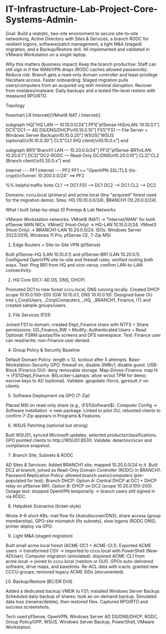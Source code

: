 # IT-Infrastructure-Lab-Project-Core-Systems-Admin-

Goal: Build a realistic, two-site environment to secure site-to-site networking, Active Directory with Sites & Services, a branch RODC for resilient logons, software/patch management, a light M&A (staged) migration, and a Backup/Restore drill. All implemented and validated in VMware Workstation on a single laptop.

Why this matters (business impact)
Keep the branch productive: Staff can still sign in if the WAN/VPN drops (RODC caches allowed passwords).
Reduce risk: Branch gets a read-only domain controller and least-privilege file/share access.
Faster onboarding: Staged migration pulls users/computers from an acquired org with minimal disruption.
Recover from mistakes/malware: Daily backups and a tested file-level restore with measured RPO/RTO.

Topology


flowchart LR
  Internet[(VMnet8 NAT / Internet)]

  subgraph HQ["HQ LAN — 10.10.0.0/24"]
    PF1["pfSense-HQ\nLAN: 10.10.0.1"]
    DC1["DC1 — AD DS/DNS/DHCP\n10.10.0.10"]
    FS1["FS1 — File Server + Windows Server Backup\n10.10.0.20"]
    WSUS["WSUS (optional)\n10.10.0.30"]
    CL1["CL1 (HQ client)\n10.10.0.x"]
  end

  subgraph BR1["Branch1 LAN — 10.20.0.0/24"]
    PF2["pfSense-BR1\nLAN: 10.20.0.1"]
    DC2["DC2-RODC — Read-Only DC/DNS\n10.20.0.10"]
    CL2["CL2 (Branch client)\n10.20.0.x"]
  end

  Internet --- PF1
  Internet --- PF2
  PF1 == "OpenVPN SSL/TLS (tls-crypt)\nTunnel: 10.200.0.0/24" ==> PF2

  %% helpful traffic hints
  CL1 --> DC1
  FS1 --> DC1
  DC2 --> DC1
  CL2 --> DC2



Domains: cccu.local (primary) and acme.local (tiny “acquired” forest used for the migration demo).
Sites: HQ (10.10.0.0/24), BRANCH1 (10.20.0.0/24).



What I built (step-by-step)
0) Prereqs & Lab Networks

VMware Workstation networks:
VMnet8 (NAT) → “Internet/WAN” for both pfSense WAN NICs.
VMnet2 (Host-Only) → HQ-LAN 10.10.0.0/24.
VMnet3 (Host-Only) → BRANCH1-LAN 10.20.0.0/24.
ISOs: Windows Server 2022/2019, Windows 11 Pro, pfSense CE, 7-Zip MSI.

1) Edge Routers + Site-to-Site VPN (pfSense)

Built pfSense-HQ (LAN 10.10.0.1) and pfSense-BR1 (LAN 10.20.0.1).
Configured OpenVPN site-to-site and firewall rules; verified routing both ways.
Test: Ping BR1 from HQ and vice-versa; confirm LAN-to-LAN connectivity.

2) HQ Core (DC1: AD DS, DNS, DHCP)

Promoted DC1 to new forest cccu.local; DNS running locally.
Created DHCP scope 10.10.0.100–200 (GW 10.10.0.1, DNS 10.10.0.10).
Designed base OU tree (_Corp\Users, _Corp\Computers, _HQ, _BRANCH1, Finance, IT) and created sample groups/users.

3) File Services (FS1)

Joined FS1 to domain; created Dept_Finance share with NTFS + Share permissions:
GG_Finance_RW = Modify; Authenticated Users = Read.
Optional: FSRM quotas/file screens and DFS namespace.
Test: Finance user can read/write; non-Finance user denied.

4) Group Policy & Security Baseline

Default Domain Policy: length ≥ 12, lockout after 5 attempts.
Base-Workstation-Security GPO: firewall on, disable SMBv1, disable guest.
USB-Block (Finance OU): deny removable storage.
Map-Drives-Finance: map H: → \\FS1\Dept_Finance.
BitLocker-Laptops: allow w/out TPM for demo; escrow keys to AD (optional).
Validate: gpupdate /force, gpresult /r on clients.

5) Software Deployment via GPO (7-Zip)

Placed MSI on read-only share (e.g., \\FS1\Software$).
Computer Config → Software installation → new package.
Linked to pilot OU; rebooted clients to confirm 7-Zip appears in Programs & Features.

6) WSUS Patching (optional but strong)

Built WSUS1, synced Microsoft updates, selected products/classifications.
GPO pointed clients to http://WSUS1:8530.
Validate: detection/scan and compliance snapshot.

7) Branch Site, Subnets & RODC

AD Sites & Services: Added BRANCH1 site; mapped 10.20.0.0/24 to it.
Built DC2 at branch; joined as Read-Only Domain Controller (RODC) in BRANCH1.
Password Replication Policy: allowed branch users/computers (pre-populated for test).
Branch DHCP:
Option A: Central DHCP at DC1 + DHCP relay on pfSense-BR1.
Option B: DHCP on DC2 (scope 10.20.0.100–200).
Outage test: stopped OpenVPN temporarily → branch users still signed in via RODC.

8) Helpdesk Scenarios (ticket-style)

Wrote 4–6 short KBs: mail flow fix (Autodiscover/DNS), share access (group membership), GPO-site mismatch (fix subnets), slow logons (RODC DNS), printer deploy via GPO.

9) Light M&A (staged migration)

Built small acme.local forest (ACME-DC1 + ACME-CL1).
Exported ACME users → transformed CSV → imported to cccu.local with PowerShell (New-ADUser).
Computer migration (simulated): disjoined ACME-CL1 from acme.local → joined to cccu.local (netdom or GUI).
GPOs auto-delivered software, drive maps, and baselines.
Re-ACL data with icacls: granted new CCCU groups; removed legacy ACME SIDs (documented).

10) Backup/Restore (BC/DR Drill)

Added a dedicated backup VMDK to FS1; installed Windows Server Backup.
Scheduled daily backup of shares; took an on-demand backup.
Simulated data loss (rename/delete), then restored files.
Captured RPO/RTO and success screenshots.



Tech used
pfSense, OpenVPN, Windows Server AD DS/DNS/DHCP, RODC, Group Policy/GPP, WSUS, Windows Server Backup, PowerShell, VMware Workstation.
